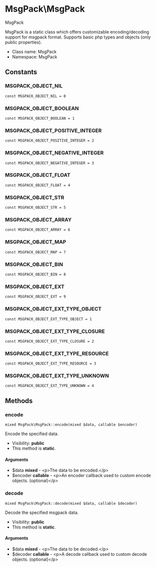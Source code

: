 MsgPack\MsgPack
===============

MsgPack

MsgPack is a static class which offers customizable encoding/decoding support for msgpack format.
Supports basic php types and objects (only public properties).


* Class name: MsgPack
* Namespace: MsgPack



Constants
----------


### MSGPACK_OBJECT_NIL

    const MSGPACK_OBJECT_NIL = 0





### MSGPACK_OBJECT_BOOLEAN

    const MSGPACK_OBJECT_BOOLEAN = 1





### MSGPACK_OBJECT_POSITIVE_INTEGER

    const MSGPACK_OBJECT_POSITIVE_INTEGER = 2





### MSGPACK_OBJECT_NEGATIVE_INTEGER

    const MSGPACK_OBJECT_NEGATIVE_INTEGER = 3





### MSGPACK_OBJECT_FLOAT

    const MSGPACK_OBJECT_FLOAT = 4





### MSGPACK_OBJECT_STR

    const MSGPACK_OBJECT_STR = 5





### MSGPACK_OBJECT_ARRAY

    const MSGPACK_OBJECT_ARRAY = 6





### MSGPACK_OBJECT_MAP

    const MSGPACK_OBJECT_MAP = 7





### MSGPACK_OBJECT_BIN

    const MSGPACK_OBJECT_BIN = 8





### MSGPACK_OBJECT_EXT

    const MSGPACK_OBJECT_EXT = 9





### MSGPACK_OBJECT_EXT_TYPE_OBJECT

    const MSGPACK_OBJECT_EXT_TYPE_OBJECT = 1





### MSGPACK_OBJECT_EXT_TYPE_CLOSURE

    const MSGPACK_OBJECT_EXT_TYPE_CLOSURE = 2





### MSGPACK_OBJECT_EXT_TYPE_RESOURCE

    const MSGPACK_OBJECT_EXT_TYPE_RESOURCE = 3





### MSGPACK_OBJECT_EXT_TYPE_UNKNOWN

    const MSGPACK_OBJECT_EXT_TYPE_UNKNOWN = 4







Methods
-------


### encode

    mixed MsgPack\MsgPack::encode(mixed $data, callable $encoder)

Encode the specified data.



* Visibility: **public**
* This method is **static**.


#### Arguments
* $data **mixed** - &lt;p&gt;The data to be encoded.&lt;/p&gt;
* $encoder **callable** - &lt;p&gt;An encoder callback used to custom encode objects. (optional)&lt;/p&gt;



### decode

    mixed MsgPack\MsgPack::decode(mixed $data, callable $decoder)

Decode the specified msgpack data.



* Visibility: **public**
* This method is **static**.


#### Arguments
* $data **mixed** - &lt;p&gt;The data to be decoded.&lt;/p&gt;
* $decoder **callable** - &lt;p&gt;A decode callback used to custom decode objects. (optional)&lt;/p&gt;


